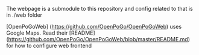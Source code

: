 The webpage is a submodule to this repository and config related to that is in ./web folder

[OpenPoGoWeb] (https://github.com/OpenPoGo/OpenPoGoWeb) uses Google Maps. Read their [README] (https://github.com/OpenPoGo/OpenPoGoWeb/blob/master/README.md) for how to configure web frontend